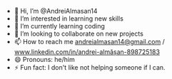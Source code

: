- 👋 Hi, I’m @AndreiAlmasan14
- 👀 I’m interested in learning new skills
- 🌱 I’m currently learning coding
- 💞️ I’m looking to collaborate on new projects
- 📫 How to reach me andreialmasan14@gmail.com / www.linkedin.com/in/andrei-almășan-898725183
- 😄 Pronouns: he/him
- ⚡ Fun fact: I don't like not helping someone if I can.

<!---
AndreiAlmasan14/AndreiAlmasan14 is a ✨ special ✨ repository because its `README.md` (this file) appears on your GitHub profile.
You can click the Preview link to take a look at your changes.
--->
